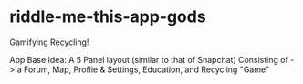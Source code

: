# riddle-me-this-app-gods
Gamifying Recycling!

App Base Idea:
A 5 Panel layout (similar to that of Snapchat) 
Consisting of -> a Forum, Map, Proflie & Settings, Education, and Recycling "Game"
